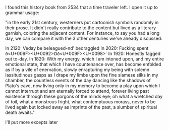 I found this history book from 2534 that a time traveler left. I open it up to
grammar usage:

"in the early 21st century, westerners put cartoonish symbols randomly in their
prose. It didn't really contribute to the content but lived as a literary
garnish, coloring the adjacent content. For instance, to say you had a long
day, we can compare it with the 3 other centuries we've already discussed:

In 2120: Veday be beleagued-nd' bedraggled
In 2020: Fucking spent ð<U+009F><U+0092>¤ð<U+009F><U+0098>´
In 1920: Honestly fagged out to-day.
In 1820: With my energy, which I am intoned upon, and my entire emotional
state, that which I have countenance over, has become enfolded as if by a vile
of enervation, slowly enrapturing my being with solemn lassitudinous gasps as I
drape my limbs upon the fine siamese silks in my chamber, the countless events
of the day dancing like the shadows of Plato's cave, now living only in my
memory to become a play upon which I cannot interrupt and am eternally forced
to attend, forever living past existence through these gorgons of the minds
eye; oh what a wretched day of toil, what a monstrous fright, what contemptuous
morass, never to be lived again but locked away as imprints of the past, a
slumber of spiritual death awaits."

I'll put more excepts later


